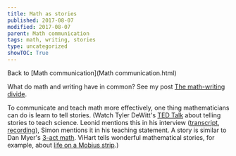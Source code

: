```yaml
---
title: Math as stories
published: 2017-08-07
modified: 2017-08-07
parent: Math communication
tags: math, writing, stories
type: uncategorized
showTOC: True
---
```




Back to [Math communication](Math communication.html)

What do math and writing have in common? See my post [The math-writing divide](http://holdenlee.wordpress.com/2013/09/15/the-mathwriting-divide/).

To communicate and teach math more effectively, one thing mathematicians can do is learn to tell stories. (Watch Tyler DeWitt's [TED Talk](http://www.ted.com/talks/tyler_dewitt_hey_science_teachers_make_it_fun.html) about telling stories to teach science. Leonid mentions this in his interview ([transcript](http://web.mit.edu/uma/www/mmm/leo-for-website.docx), [recording](http://mathophilia.com/turning-the-tables-an-interview-with-yours-truly/)), Simon mentions it in his teaching statement. A story is similar to Dan Myer's [3-act math](http://www.math.dartmouth.edu/~simon/teachingstatement.pdf).  ViHart tells wonderful mathematical stories, for example, about [life on a Mobius strip](http://www.youtube.com/watch?v=4mdEsouIXGM).)


